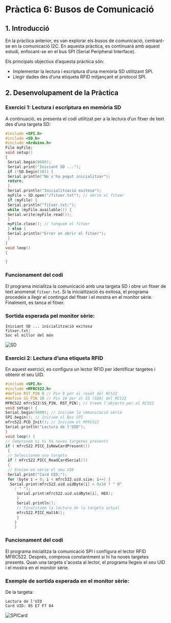 # **Pràctica 6: Busos de Comunicació**

## **1. Introducció**
En la pràctica anterior, es van explorar els busos de comunicació, centrant-se en la comunicació I2C. En aquesta pràctica, es continuarà amb aquest estudi, enfocant-se en el bus SPI (Serial Peripheral Interface).

Els principals objectius d’aquesta pràctica són:
- Implementar la lectura i escriptura d’una memòria SD utilitzant SPI.
- Llegir dades des d’una etiqueta RFID mitjançant el protocol SPI.

## **2. Desenvolupament de la Pràctica**
### **Exercici 1: Lectura i escriptura en memòria SD**

A continuació, es presenta el codi utilitzat per a la lectura d’un fitxer de text des d’una targeta SD:

```c++
#include <SPI.h>
#include <SD.h>
#include <Arduino.h>
File myFile;
void setup()
{
 Serial.begin(9600);
 Serial.print("Iniciant SD ...");
 if (!SD.begin(10)) {
 Serial.println("No s'ha pogut inicialitzar");
 return;
 }
 Serial.println("Inicialització exitosa");
 myFile = SD.open("/fitxer.txt"); // obrim el fitxer
 if (myFile) {
 Serial.println("fitxer.txt:");
 while (myFile.available()) {
 Serial.write(myFile.read());
 }
 myFile.close(); // tanquem el fitxer
 } else {
 Serial.println("Error en obrir el fitxer");
 }
}
void loop()
{

}
```

### **Funcionament del codi**
El programa inicialitza la comunicació amb una targeta SD i obre un fitxer de text anomenat `fitxer.txt`. Si la inicialització és exitosa, el programa procedeix a llegir el contingut del fitxer i el mostra en el monitor sèrie. Finalment, es tanca el fitxer.

### **Sortida esperada pel monitor sèrie:**
```
Iniciant SD ... inicialització exitosa
fitxer.txt:
Soc el millor del món
```

![SD](https://github.com/user-attachments/assets/895412b4-20b4-4887-8a45-959b0d6397d1)

### **Exercici 2: Lectura d’una etiqueta RFID**

En aquest exercici, es configura un lector RFID per identificar targetes i obtenir el seu UID.

```c++
#include <SPI.h>
#include <MFRC522.h>
#define RST_PIN 0 // Pin 9 per al reset del RC522
#define SS_PIN 10 // Pin 10 per al SS (SDA) del RC522
MFRC522 mfrc522(SS_PIN, RST_PIN); // Creem l'objecte per al RC522
void setup() {
Serial.begin(9600); // Iniciem la comunicació sèrie
SPI.begin(); // Iniciem el Bus SPI
mfrc522.PCD_Init(); // Iniciem el MFRC522
Serial.println("Lectura de l'UID");
}
void loop() {
// Comprovem si hi ha noves targetes presents
if ( mfrc522.PICC_IsNewCardPresent())
 {
 // Seleccionem una targeta
 if ( mfrc522.PICC_ReadCardSerial())
 {
 // Enviem en sèrie el seu UID
 Serial.print("Card UID:");
 for (byte i = 0; i < mfrc522.uid.size; i++) {
  Serial.print(mfrc522.uid.uidByte[i] < 0x10 ? " 0"
    : " ");
     Serial.print(mfrc522.uid.uidByte[i], HEX);
     }
     Serial.println();
     // Finalitzem la lectura de la targeta actual
     mfrc522.PICC_HaltA();
     }
    }
    }
```

### **Funcionament del codi**
El programa inicialitza la comunicació SPI i configura el lector RFID MFRC522. Després, comprova constantment si hi ha noves targetes presents. Quan una targeta s'acosta al lector, el programa llegeix el seu UID i el mostra en el monitor sèrie.

### **Exemple de sortida esperada en el monitor sèrie:**
De la targeta:
```
Lectura de l'UID
Card UID: 05 E7 F7 04
```
![SPICard](https://github.com/user-attachments/assets/a76bf756-7d58-453a-8a52-5084ffe1cfc3)
